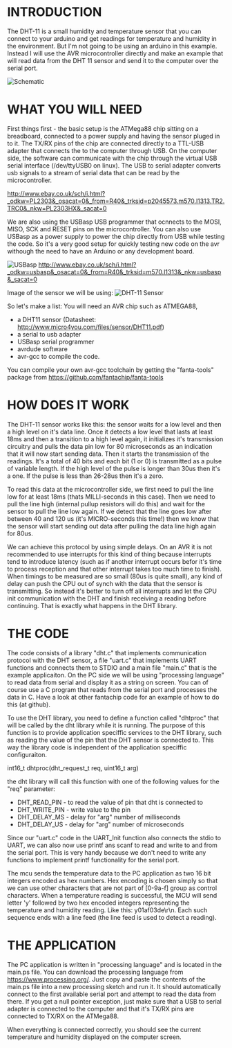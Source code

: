 INTRODUCTION
============
The DHT-11 is a small humidity and temperature sensor that you can connect to your arduino and get readings for temperature and humidity in the environment. But I'm not going to be using an arduino in this example. Instead I will use the AVR microcontroller directly and make an example that will read data from the DHT 11 sensor and send it to the computer over the serial port. 

![Schematic](http://s17.postimg.org/h2axzvbpb/schema.jpg)

WHAT YOU WILL NEED
============
First things first - the basic setup is the ATMega88 chip sitting on a breadboard, connected to a power supply and having the sensor pluged in to it. The TX/RX pins of the chip are connected directly to a TTL-USB adapter that connects the to the computer through USB. On the computer side, the software can communicate with the chip through the virtual USB serial interface (/dev/ttyUSB0 on linux). The USB to serial adapter converts usb signals to a stream of serial data that can be read by the microcontroller.

http://www.ebay.co.uk/sch/i.html?_odkw=PL2303&_osacat=0&_from=R40&_trksid=p2045573.m570.l1313.TR2.TRC0&_nkw=PL2303HX&_sacat=0

We are also using the USBasp USB programmer that ocnnects to the MOSI, MISO, SCK and RESET pins on the microcontroller. You can also use USBasp as a power supply to power the chip directly from USB while testing the code. So it's a very good setup for quickly testing new code on the avr withough the need to have an Arduino or any development board. 

![USBasp](http://d1gsvnjtkwr6dd.cloudfront.net/large/AC-PG-USBASP_LRG.jpg) 
http://www.ebay.co.uk/sch/i.html?_odkw=usbasp&_osacat=0&_from=R40&_trksid=m570.l1313&_nkw=usbasp&_sacat=0

Image of the sensor we will be using: 
![DHT-11 Sensor](http://www.google.com/imgres?safe=off&client=ubuntu&hs=ipy&sa=X&channel=fs&tbm=isch&tbnid=IqPlmu2F3rX1CM:&imgrefurl=http://learning.grobotronics.com/arduino-humidity-sensor-dht11-tutorial.html&docid=YrbtbyVGadDCTM&imgurl=http://learning.grobotronics.com/images/Tutorials/DHT11_Pins.png&w=516&h=378&ei=1UauUfKHHsmB4ATsLw&zoom=1&ved=1t:3588,r:3,s:0,i:92&iact=rc&dur=5&page=1&tbnh=166&tbnw=241&start=0&ndsp=11&tx=124&ty=75&biw=1366&bih=561)

So let's make a list: 
You will need an AVR chip such as ATMEGA88,
- a DHT11 sensor (Datasheet: http://www.micro4you.com/files/sensor/DHT11.pdf)
- a serial to usb adapter
- USBasp serial programmer
- avrdude software
- avr-gcc to compile the code. 

You can compile your own avr-gcc toolchain by getting the "fanta-tools" package from https://github.com/fantachip/fanta-tools

HOW DOES IT WORK
================
The DHT-11 sensor works like this: the sensor waits for a low level and then a high level on it's data line. Once it detects a low level that lasts at least 18ms and then a transition to a high level again, it initializes it's transmission circuitry and pulls the data pin low for 80 microseconds as an indication that it will now start sending data. Then it starts the transmission of the readings. It's a total of 40 bits and each bit (1 or 0) is transmitted as a pulse of variable length. If the high level of the pulse is longer than 30us then it's a one. If the pulse is less than 26-28us then it's a zero. 

To read this data at the microcontroller side, we first need to pull the line low for at least 18ms (thats MILLI-seconds in this case). Then we need to pull the line high (internal pullup resistors will do this) and wait for the sensor to pull the line low again. If we detect that the line goes low after between 40 and 120 us (it's MICRO-seconds this time!) then we know that the sensor will start sending out data after pulling the data line high again for 80us. 

We can achieve this protocol by using simple delays. On an AVR it is not recommended to use interrupts for this kind of thing because interrupts tend to introduce latency (such as if another interrupt occurs befor it's time to process reception and that other interrupt takes too much time to finish). When timings to be measured are so small (80us is quite small), any kind of delay can push the CPU out of synch with the data that the sensor is transmitting. So instead it's better to turn off all interrupts and let the CPU init communication with the DHT and finish receiving a reading before continuing. That is exactly what happens in the DHT library. 

THE CODE
========
The code consists of a library "dht.c" that implements communication protocol with the DHT sensor, a file "uart.c" that implements UART functions and connects them to STDIO and a main file "main.c" that is the example applicaiton. On the PC side we will be using "processing language" to read data from serial and display it as a string on screen. You can of course use a C program that reads from the serial port and processes the data in C. Have a look at other fantachip code for an example of how to do this (at github). 

To use the DHT library, you need to define a function called "dhtproc" that will be called by the dht library while it is running. The purpose of this function is to provide application speciffic services to the DHT library, such as reading the value of the pin that the DHT sensor is connected to. This way the library code is independent of the application speciffic configuraiton. 

int16_t dhtproc(dht_request_t req, uint16_t arg)

the dht library will call this function with one of the following values for the "req" parameter: 
- DHT_READ_PIN - to read the value of pin that dht is connected to
-	DHT_WRITE_PIN - write value to the pin
-	DHT_DELAY_MS - delay for "arg" number of milliseconds
-	DHT_DELAY_US - delay for "arg" number of microseconds
	
Since our "uart.c" code in the UART_Init function also connects the stdio to UART, we can also now use printf ans scanf to read and write to and from the serial port. This is very handy because we don't need to write any functions to implement printf functionality for the serial port. 

The mcu sends the temperature data to the PC application as two 16 bit integers encoded as hex numbers. Hex encoding is chosen simply so that we can use other characters that are not part of [0-9a-f] group as control characters. When a temperature reading is successful, the MCU will send letter 'y' followed by two hex encoded integers representing the temperature and humidity reading. Like this: y01af03de\r\n. Each such sequence ends with a line feed (the line feed is used to detect a reading). 

THE APPLICATION
===============
The PC application is written in "processing language" and is located in the main.ps file. You can download the processing language from https://www.processing.org/. Just copy and paste the contents of the main.ps file into a new processing sketch and run it. It should automatically connect to the first available serial port and attempt to read the data from there. If you get a null pointer exception, just make sure that a USB to serial adapter is connected to the computer and that it's TX/RX pins are connected to TX/RX on the ATMega88.

When everything is connected correctly, you should see the current temperature and humidity displayed on the computer screen. 
